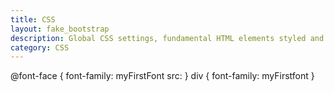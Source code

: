 ```yaml
---
title: CSS
layout: fake_bootstrap
description: Global CSS settings, fundamental HTML elements styled and enhanced with extensible classes, and an advanced grid system.
category: CSS
---
```

@font-face {
  font-family: myFirstFont
  src: <link href='https://fonts.googleapis.com/css?family=Raleway:400,500' rel='stylesheet' type='text/css'>
}
div {
  font-family: myFirstfont
}
